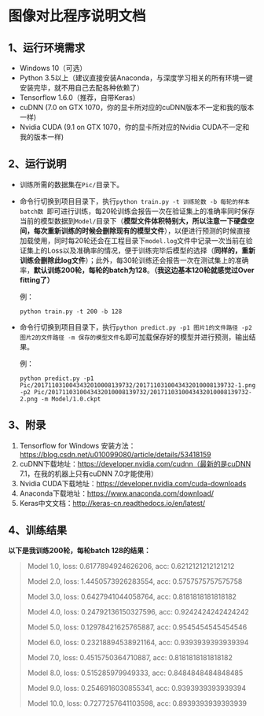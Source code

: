 # 图像对比程序说明文档

## 1、运行环境需求

- Windows 10（可选）
- Python 3.5以上（建议直接安装Anaconda，与深度学习相关的所有环境一键安装完毕，就不用自己去配各种依赖了）
- Tensorflow 1.6.0（推荐，自带Keras）
- cuDNN (7.0 on GTX 1070，你的显卡所对应的cuDNN版本不一定和我的版本一样)
- Nvidia CUDA (9.1 on GTX 1070，你的显卡所对应的Nvidia CUDA不一定和我的版本一样)

## 2、运行说明

- 训练所需的数据集在`Pic/`目录下。

- 命令行切换到项目目录下，执行`python train.py -t 训练轮数 -b 每轮的样本batch数 `即可进行训练，每20轮训练会报告一次在验证集上的准确率同时保存当前的模型数据到`Model/`目录下（**模型文件体积特别大，所以注意一下硬盘空间，每次重新训练的时候会删除现有的模型文件**），以便进行预测的时候直接加载使用，同时每20轮还会在工程目录下`model.log`文件中记录一次当前在验证集上的Loss以及准确率的情况，便于训练完毕后模型的选择（**同样的，重新训练会删除此log文件**）；此外，每30轮训练还会报告一次在测试集上的准确率，**默认训练200轮，每轮的batch为128**。**（我这边基本120轮就感觉过Over fitting了）**

  例：

  ```shell
  python train.py -t 200 -b 128
  ```

- 命令行切换到项目目录下，执行`python predict.py -p1 图片1的文件路径 -p2 图片2的文件路径 -m 保存的模型文件名`即可加载保存好的模型并进行预测，输出结果。

  例：

  ```shell
  python predict.py -p1 Pic/2017110310043432010008139732/2017110310043432010008139732-1.png -p2 Pic/2017110310043432010008139732/2017110310043432010008139732-2.png -m Model/1.0.ckpt
  ```

## 3、附录

1. Tensorflow for Windows 安装方法：https://blog.csdn.net/u010099080/article/details/53418159
2. cuDNN下载地址：https://developer.nvidia.com/cudnn（最新的是cuDNN 7.1，在我的机器上只有cuDNN 7.0才能使用）
3. Nvidia CUDA下载地址：https://developer.nvidia.com/cuda-downloads
4. Anaconda下载地址：https://www.anaconda.com/download/
5. Keras中文文档：http://keras-cn.readthedocs.io/en/latest/

## 4、训练结果

**以下是我训练200轮，每轮batch 128的结果：**

>Model 1.0, loss: 0.6177894924626206, acc: 0.6212121212121212
>
>Model 2.0, loss: 1.4450573926283554, acc: 0.5757575757575758
>
>Model 3.0, loss: 0.6427941044058764, acc: 0.8181818181818182
>
>Model 4.0, loss: 0.24792136150327596, acc: 0.9242424242424242
>
>Model 5.0, loss: 0.12978421625765887, acc: 0.9545454545454546
>
>Model 6.0, loss: 0.23218894538921164, acc: 0.9393939393939394
>
>Model 7.0, loss: 0.4515750364710887, acc: 0.8181818181818182
>
>Model 8.0, loss: 0.515285979949333, acc: 0.8484848484848485
>
>Model 9.0, loss: 0.2546916030855341, acc: 0.9393939393939394
>
>Model 10.0, loss: 0.7277257641103598, acc: 0.8939393939393939

